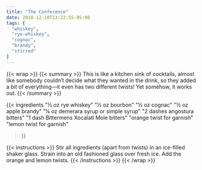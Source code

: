 ```yaml
---
title: "The Conference"
date: 2018-12-10T13:22:55-05:00
tags: [
  "whiskey",
  "rye-whiskey",
  "cognac",
  "brandy",
  "stirred"
]
---
```

{{< wrap >}}
{{< summary >}}
This is like a kitchen sink of cocktails, almost like somebody couldn’t decide what they wanted in the drink, so they added a bit of everything—it even has two different twists! Yet somehow, it works out.
{{< /summary >}}


{{< ingredients
  "½ oz rye whiskey"
  "½ oz bourbon"
  "½ oz cognac"
  "½ oz apple brandy"
  "¼ oz demerara syrup or simple syrup"
  "2 dashes angostura bitters"
  "1 dash Bittermens Xocalatl Mole bitters"
  "orange twist for garnish"
  "lemon twist for garnish"
>}}


{{< instructions >}}
Stir all ingredients (apart from twists) in an ice-filled shaker glass. Strain into an old fashioned glass over fresh ice. Add the orange and lemon twists.
{{< /instructions >}}
{{< /wrap >}}
